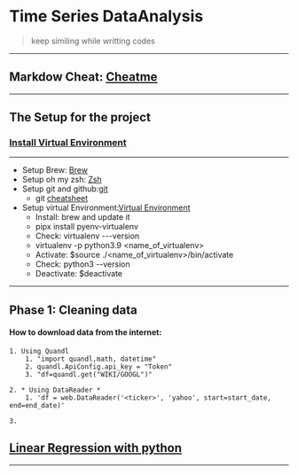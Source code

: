 # Time Series DataAnalysis 
>keep similing while writting codes
--------------------------
## Markdow Cheat: [Cheatme](https://www.markdownguide.org/cheat-sheet/)
--------------------------

## The Setup for the project

### [Install Virtual Environment](https://virtualenv.pypa.io/en/latest/installation.html)
--------------------------
* Setup Brew: [Brew](https://brew.sh/)
* Setup oh my zsh: [Zsh](https://www.freecodecamp.org/news/how-to-configure-your-macos-terminal-with-zsh-like-a-pro-c0ab3f3c1156/)
* Setup git and github:[git](https://git-scm.com/book/en/v2/Getting-Started-First-Time-Git-Setup)
    * git [cheatsheet](https://education.github.com/git-cheat-sheet-education.pdf)
* Setup virtual Environment:[Virtual Environment]()
    * Install:  brew and update it
    * pipx install pyenv-virtualenv 
    * Check: virtualenv ---version 
    * virtualenv -p python3.9 <name_of_virtualenv>
    * Activate: $source ./<name_of_virtualenv>/bin/activate
    * Check: python3 --version
    * Deactivate: $deactivate
    


---------------------------------------------------------------------
## Phase 1: Cleaning data 
#### How to download data from the internet: 
    1. Using Quandl
        1. "import quandl,math, datetime"
        2. quandl.ApiConfig.api_key = "Token" 
        3. "df=quandl.get("WIKI/GOOGL")"

    2. * Using DataReader *
        1. 'df = web.DataReader('<ticker>', 'yahoo', start=start_date, end=end_date)'

    3.

## [Linear Regression with python](https://www.kdnuggets.com/2019/03/beginners-guide-linear-regression-python-scikit-learn.html)

-------

